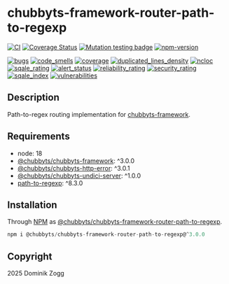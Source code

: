 # chubbyts-framework-router-path-to-regexp

[![CI](https://github.com/chubbyts/chubbyts-framework-router-path-to-regexp/workflows/CI/badge.svg?branch=master)](https://github.com/chubbyts/chubbyts-framework-router-path-to-regexp/actions?query=workflow%3ACI)
[![Coverage Status](https://coveralls.io/repos/github/chubbyts/chubbyts-framework-router-path-to-regexp/badge.svg?branch=master)](https://coveralls.io/github/chubbyts/chubbyts-framework-router-path-to-regexp?branch=master)
[![Mutation testing badge](https://img.shields.io/endpoint?style=flat&url=https%3A%2F%2Fbadge-api.stryker-mutator.io%2Fgithub.com%2Fchubbyts%2Fchubbyts-framework-router-path-to-regexp%2Fmaster)](https://dashboard.stryker-mutator.io/reports/github.com/chubbyts/chubbyts-framework-router-path-to-regexp/master)
[![npm-version](https://img.shields.io/npm/v/@chubbyts/chubbyts-framework-router-path-to-regexp.svg)](https://www.npmjs.com/package/@chubbyts/chubbyts-framework-router-path-to-regexp)

[![bugs](https://sonarcloud.io/api/project_badges/measure?project=chubbyts_chubbyts-framework-router-path-to-regexp&metric=bugs)](https://sonarcloud.io/dashboard?id=chubbyts_chubbyts-framework-router-path-to-regexp)
[![code_smells](https://sonarcloud.io/api/project_badges/measure?project=chubbyts_chubbyts-framework-router-path-to-regexp&metric=code_smells)](https://sonarcloud.io/dashboard?id=chubbyts_chubbyts-framework-router-path-to-regexp)
[![coverage](https://sonarcloud.io/api/project_badges/measure?project=chubbyts_chubbyts-framework-router-path-to-regexp&metric=coverage)](https://sonarcloud.io/dashboard?id=chubbyts_chubbyts-framework-router-path-to-regexp)
[![duplicated_lines_density](https://sonarcloud.io/api/project_badges/measure?project=chubbyts_chubbyts-framework-router-path-to-regexp&metric=duplicated_lines_density)](https://sonarcloud.io/dashboard?id=chubbyts_chubbyts-framework-router-path-to-regexp)
[![ncloc](https://sonarcloud.io/api/project_badges/measure?project=chubbyts_chubbyts-framework-router-path-to-regexp&metric=ncloc)](https://sonarcloud.io/dashboard?id=chubbyts_chubbyts-framework-router-path-to-regexp)
[![sqale_rating](https://sonarcloud.io/api/project_badges/measure?project=chubbyts_chubbyts-framework-router-path-to-regexp&metric=sqale_rating)](https://sonarcloud.io/dashboard?id=chubbyts_chubbyts-framework-router-path-to-regexp)
[![alert_status](https://sonarcloud.io/api/project_badges/measure?project=chubbyts_chubbyts-framework-router-path-to-regexp&metric=alert_status)](https://sonarcloud.io/dashboard?id=chubbyts_chubbyts-framework-router-path-to-regexp)
[![reliability_rating](https://sonarcloud.io/api/project_badges/measure?project=chubbyts_chubbyts-framework-router-path-to-regexp&metric=reliability_rating)](https://sonarcloud.io/dashboard?id=chubbyts_chubbyts-framework-router-path-to-regexp)
[![security_rating](https://sonarcloud.io/api/project_badges/measure?project=chubbyts_chubbyts-framework-router-path-to-regexp&metric=security_rating)](https://sonarcloud.io/dashboard?id=chubbyts_chubbyts-framework-router-path-to-regexp)
[![sqale_index](https://sonarcloud.io/api/project_badges/measure?project=chubbyts_chubbyts-framework-router-path-to-regexp&metric=sqale_index)](https://sonarcloud.io/dashboard?id=chubbyts_chubbyts-framework-router-path-to-regexp)
[![vulnerabilities](https://sonarcloud.io/api/project_badges/measure?project=chubbyts_chubbyts-framework-router-path-to-regexp&metric=vulnerabilities)](https://sonarcloud.io/dashboard?id=chubbyts_chubbyts-framework-router-path-to-regexp)

## Description

Path-to-regex routing implementation for [chubbyts-framework][2].

## Requirements

 * node: 18
 * [@chubbyts/chubbyts-framework][2]: ^3.0.0
 * [@chubbyts/chubbyts-http-error][3]: ^3.0.1
 * [@chubbyts/chubbyts-undici-server][4]: ^1.0.0
 * [path-to-regexp][5]: ^8.3.0

## Installation

Through [NPM](https://www.npmjs.com) as [@chubbyts/chubbyts-framework-router-path-to-regexp][1].

```ts
npm i @chubbyts/chubbyts-framework-router-path-to-regexp@^3.0.0
```

## Copyright

2025 Dominik Zogg

[1]: https://www.npmjs.com/package/@chubbyts/chubbyts-framework-router-path-to-regexp
[2]: https://www.npmjs.com/package/@chubbyts/chubbyts-framework
[3]: https://www.npmjs.com/package/@chubbyts/chubbyts-http-error
[4]: https://www.npmjs.com/package/@chubbyts/chubbyts-undici-server
[5]: https://www.npmjs.com/package/path-to-regexp

